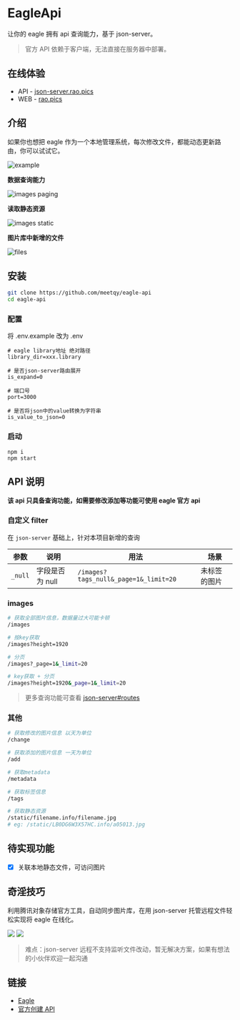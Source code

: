 # EagleApi

让你的 eagle 拥有 api 查询能力，基于 json-server。

> 官方 API 依赖于客户端，无法直接在服务器中部署。

## 在线体验

- API - [json-server.rao.pics](https://json-server.rao.pics/images?_limit=20)
- WEB - [rao.pics](https://rao.pics)

## 介绍

如果你也想把 eagle 作为一个本地管理系统，每次修改文件，都能动态更新路由，你可以试试它。

![example](./readme/1.png)

**数据查询能力**

![images paging](./readme/2.png)

**读取静态资源**

![images static](./readme/6.png)

**图片库中新增的文件**

![files](./readme/3.png)

## 安装

```sh
git clone https://github.com/meetqy/eagle-api
cd eagle-api
```

### 配置

将 .env.example 改为 .env

```shell
# eagle library地址 绝对路径
library_dir=xxx.library

# 是否json-server路由展开
is_expand=0

# 端口号
port=3000

# 是否将json中的value转换为字符串
is_value_to_json=0
```

### 启动

```
npm i
npm start
```

## API 说明

**该 api 只具备查询功能，如需要修改添加等功能可使用 eagle 官方 api**

### 自定义 filter

在 `json-server` 基础上，针对本项目新增的查询

| 参数    | 说明            | 用法                                  | 场景         |
| ------- | --------------- | ------------------------------------- | ------------ |
| `_null` | 字段是否为 null | `/images?tags_null&_page=1&_limit=20` | 未标签的图片 |

### images

```sh
# 获取全部图片信息，数据量过大可能卡顿
/images

# 按key获取
/images?height=1920

# 分页
/images?_page=1&_limit=20

# key获取 + 分页
/images?height=1920&_page=1&_limit=20
```

> 更多查询功能可查看 [json-server#routes](https://github.com/typicode/json-server#routes)

### 其他

```sh
# 获取修改的图片信息 以天为单位
/change

# 获取添加的图片信息 一天为单位
/add

# 获取metadata
/metadata

# 获取标签信息
/tags

# 获取静态资源
/static/filename.info/filename.jpg
# eg: /static/LB0DG6W3X57HC.info/a05013.jpg
```

## 待实现功能

- [x] 关联本地静态文件，可访问图片

## 奇淫技巧

利用腾讯对象存储官方工具，自动同步图片库，在用 json-server 托管远程文件轻松实现将 eagle 在线化。

![](./readme/4.png)
![](./readme/5.png)

> 难点：json-server 远程不支持监听文件改动，暂无解决方案，如果有想法的小伙伴欢迎一起沟通

## 链接

- [Eagle](https://cn.eagle.cool/)
- [官方创建 API](https://api.eagle.cool/)
